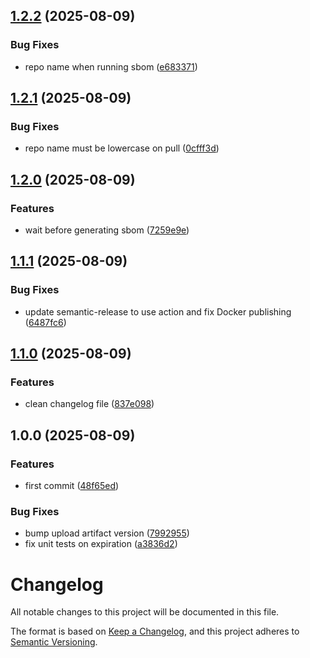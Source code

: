 ## [1.2.2](https://github.com/d6o/homeclip/compare/v1.2.1...v1.2.2) (2025-08-09)

### Bug Fixes

* repo name when running sbom ([e683371](https://github.com/d6o/homeclip/commit/e683371885906a85ed3a65ade133c5fcedab1585))

## [1.2.1](https://github.com/d6o/homeclip/compare/v1.2.0...v1.2.1) (2025-08-09)

### Bug Fixes

* repo name must be lowercase on pull ([0cfff3d](https://github.com/d6o/homeclip/commit/0cfff3d03353a54a97af35823ea56afd24e03741))

## [1.2.0](https://github.com/d6o/homeclip/compare/v1.1.1...v1.2.0) (2025-08-09)

### Features

* wait before generating sbom ([7259e9e](https://github.com/d6o/homeclip/commit/7259e9e60dc3fbe9b65b84a4655357af9d7bb086))

## [1.1.1](https://github.com/d6o/homeclip/compare/v1.1.0...v1.1.1) (2025-08-09)

### Bug Fixes

* update semantic-release to use action and fix Docker publishing ([6487fc6](https://github.com/d6o/homeclip/commit/6487fc6bc92946648d0ca809451c508013a92274))

## [1.1.0](https://github.com/d6o/homeclip/compare/v1.0.0...v1.1.0) (2025-08-09)

### Features

* clean changelog file ([837e098](https://github.com/d6o/homeclip/commit/837e0986907dfb838480aeda80e36236d4cc7db9))

## 1.0.0 (2025-08-09)

### Features

* first commit ([48f65ed](https://github.com/d6o/homeclip/commit/48f65ed9e9a4d4500950c10cde6ebc66235f0fcc))

### Bug Fixes

* bump upload artifact version ([7992955](https://github.com/d6o/homeclip/commit/7992955369c8a610b360ada70ee5663b30868d69))
* fix unit tests on expiration ([a3836d2](https://github.com/d6o/homeclip/commit/a3836d22866d5a3aa6bd608b2d4fc2f608a105b2))

# Changelog

All notable changes to this project will be documented in this file.

The format is based on [Keep a Changelog](https://keepachangelog.com/en/1.1.0/),
and this project adheres to [Semantic Versioning](https://semver.org/spec/v2.0.0.html).
